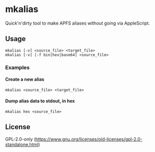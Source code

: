 # mkalias

Quick'n'dirty tool to make APFS aliases without going via AppleScript.

## Usage
```
mkalias [-v] <source_file> <target_file>
mkalias [-v] [-f bin|hex|base64] <source_file>
```

### Examples
#### Create a new alias
```
mkalias <source_file> <target_file>
```

#### Dump alias data to stdout, in hex
```
mkalias hex <source_file>
```

## License

GPL-2.0-only (https://www.gnu.org/licenses/old-licenses/gpl-2.0-standalone.html)
